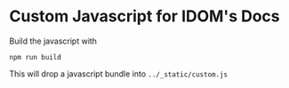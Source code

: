 # Custom Javascript for IDOM's Docs

Build the javascript with

```
npm run build
```

This will drop a javascript bundle into `../_static/custom.js`
